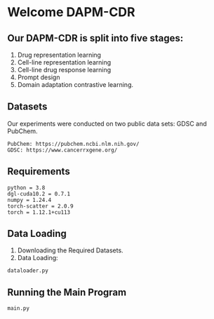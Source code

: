# Welcome DAPM-CDR
## Our DAPM-CDR is split into five stages:
 1. Drug representation learning
 2. Cell-line representation learning
 3. Cell-line drug response learning
 4. Prompt design
 5. Domain adaptation contrastive learning.
## Datasets
Our experiments were conducted on two public data sets: GDSC and PubChem.
```
PubChem: https://pubchem.ncbi.nlm.nih.gov/
GDSC: https://www.cancerrxgene.org/
```
## Requirements

```
python = 3.8
dgl-cuda10.2 = 0.7.1
numpy = 1.24.4
torch-scatter = 2.0.9
torch = 1.12.1+cu113
```

## Data Loading

1. Downloading the Required Datasets.
2. Data Loading:
```
dataloader.py
```
## Running the Main Program
```
main.py
```


